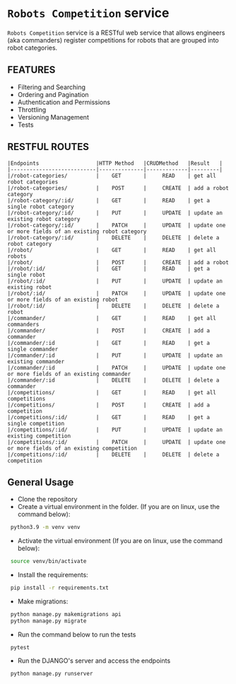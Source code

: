 # `Robots Competition` service

`Robots Competition` service is a RESTful web service that allows engineers (aka commanders) register competitions for robots that are
grouped into robot categories.

## FEATURES
* Filtering and Searching  
* Ordering and Pagination
* Authentication and Permissions
* Throttling
* Versioning Management
* Tests

## RESTFUL ROUTES

```text
|Endpoints                  |HTTP Method   |CRUDMethod   |Result   |
|---------------------------|--------------|-------------|---------|
|/robot-categories/         |    GET       |     READ    | get all robot categories
|/robot-categories/         |    POST      |     CREATE  | add a robot category
|/robot-category/:id/       |    GET       |     READ    | get a single robot category
|/robot-category/:id/       |    PUT       |     UPDATE  | update an existing robot category
|/robot-category/:id/       |    PATCH     |     UPDATE  | update one or more fields of an existing robot category
|/robot-category/:id/       |    DELETE    |     DELETE  | delete a robot category
|/robot/                    |    GET       |     READ    | get all robots
|/robot/                    |    POST      |     CREATE  | add a robot
|/robot/:id/                |    GET       |     READ    | get a single robot
|/robot/:id/                |    PUT       |     UPDATE  | update an existing robot
|/robot/:id/                |    PATCH     |     UPDATE  | update one or more fields of an existing robot
|/robot/:id/                |    DELETE    |     DELETE  | delete a robot
|/commander/                |    GET       |     READ    | get all commanders
|/commander/                |    POST      |     CREATE  | add a commander
|/commander/:id             |    GET       |     READ    | get a single commander
|/commander/:id             |    PUT       |     UPDATE  | update an existing commander
|/commander/:id             |    PATCH     |     UPDATE  | update one or more fields of an existing commander
|/commander/:id             |    DELETE    |     DELETE  | delete a commander
|/competitions/             |    GET       |     READ    | get all competitions
|/competitions/             |    POST      |     CREATE  | add a competition
|/competitions/:id/         |    GET       |     READ    | get a single competition
|/competitions/:id/         |    PUT       |     UPDATE  | update an existing competition
|/competitions/:id/         |    PATCH     |     UPDATE  | update one or more fields of an existing competition
|/competitions/:id/         |    DELETE    |     DELETE  | delete a competition
```

## General Usage

* Clone the repository
* Create a virtual environment in the folder. (If you are on linux, use the command below):
```bash
 python3.9 -m venv venv
```
* Activate the virtual environment (If you are on linux, use the command below):
```bash
 source venv/bin/activate
```
* Install the requirements:
```bash
 pip install -r requirements.txt
```
* Make migrations:
```bash
 python manage.py makemigrations api
 python manage.py migrate
```
* Run the command below to run the tests
```
 pytest
```
* Run the DJANGO's server and access the endpoints
```
 python manage.py runserver
```